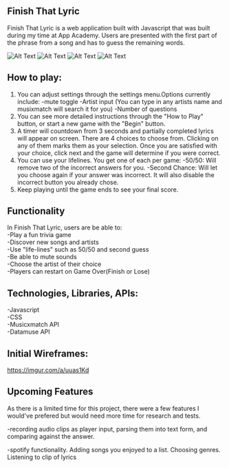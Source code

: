 ## Finish That Lyric
Finish That Lyric is a web application built with Javascript that was built during my time at App Academy. Users are presented with the first part of the phrase from a song and has to guess the remaining words.

![Alt Text](https://github.com/kcho760/Finish-that-lyric/tree/main/dist/pictures/homescreen.png)
![Alt Text](https://github.com/kcho760/Finish-that-lyric/tree/main/dist/pictures/gameplay.png)
![Alt Text](https://github.com/kcho760/Finish-that-lyric/tree/main/dist/pictures/score.png)
![Alt Text](https://github.com/kcho760/Finish-that-lyric/tree/main/dist/pictures/finalscore.png)


## How to play:
1) You can adjust settings through the settings menu.Options currently include:
    -mute toggle
    -Artist input (You can type in any artists name and musixmatch will search it for you)
    -Number of questions
2) You can see more detailed instructions through the "How to Play" button, or start a new game with the "Begin" button.
3) A timer will countdown from 3 seconds and partially completed lyrics will appear on screen. There are 4 choices to choose from. Clicking on any of them marks them as your selection. Once you are satisfied with your choice, click next and the game will determine if you were correct.
4) You can use your lifelines. You get one of each per game:
    -50/50: Will remove two of the incorrect answers for you.
    -Second Chance: Will let you choose again if your answer was incorrect. It will also disable the incorrect button you already chose.
5) Keep playing until the game ends to see your final score.

## Functionality<br>
In Finish That Lyric, users are be able to:<br>
-Play a fun trivia game<br>
-Discover new songs and artists<br>
-Use "life-lines" such as 50/50 and second guess<br>
-Be able to mute sounds<br>
-Choose the artist of their choice<br>
-Players can restart on Game Over(Finish or Lose)<br>

## Technologies, Libraries, APIs:<br>
-Javascript<br>
-CSS<br>
-Musicxmatch API<br>
-Datamuse API<br>

## Initial Wireframes:
https://imgur.com/a/uuas1Kd

## Upcoming Features
As there is a limited time for this project, there were a few features I would've prefered but would need more time for research and tests.

-recording audio clips as player input, parsing them into text form, and comparing against the answer.

-spotify functionality. Adding songs you enjoyed to a list. Choosing genres. Listening to clip of lyrics